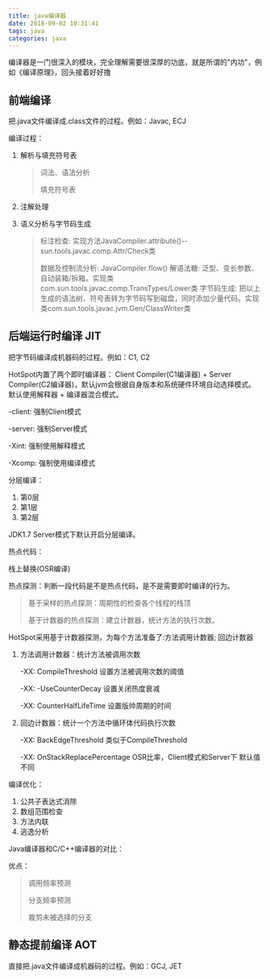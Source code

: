 ```yaml
---
title: java编译器
date: 2018-09-02 10:31:41
tags: java
categories: java
---
```

编译器是一门很深入的模块，完全理解需要很深厚的功底，就是所谓的"内功"，例如《编译原理》，回头接着好好撸

## 前端编译 ##

把.java文件编译成.class文件的过程。例如：Javac, ECJ


编译过程：

<!-- more -->

1. 解析与填充符号表

	> 词法、语法分析
	> 
	> 填充符号表
 
2. 注解处理
 
3. 语义分析与字节码生成

	> 标注检查: 实现方法JavaCompiler.attribute()--sun.tools.javac.comp.Attr/Check类
	> 
	> 数据及控制流分析: JavaCompiler.flow()
	> 解语法糖: 泛型、变长参数、自动装箱/拆箱。实现类com.sun.tools.javac.comp.TransTypes/Lower类
	> 字节码生成: 把以上生成的语法树、符号表转为字节码写到磁盘，同时添加少量代码。实现类com.sun.tools.javac.jvm.Gen/ClassWriter类


## 后端运行时编译 JIT ##

把字节码编译成机器码的过程。例如：C1, C2

HotSpot内置了两个即时编译器： Client Compiler(C1编译器) + Server Compiler(C2编译器)，默认jvm会根据自身版本和系统硬件环境自动选择模式。
默认使用解释器 + 编译器混合模式。

-client: 强制Client模式

-server: 强制Server模式

-Xint: 强制使用解释模式

-Xcomp: 强制使用编译模式


分层编译：

1. 第0层
2. 第1层
3. 第2层

JDK1.7 Server模式下默认开启分层编译。

热点代码：

栈上替换(OSR编译)

热点探测：判断一段代码是不是热点代码，是不是需要即时编译的行为。

> 基于采样的热点探测：周期性的检查各个线程的栈顶
> 
> 基于计数器的热点探测：建立计数器，统计方法的执行次数。

HotSpot采用基于计数器探测，为每个方法准备了:方法调用计数器; 回边计数器

1. 方法调用计数器：统计方法被调用次数

	-XX: CompileThreshold 设置方法被调用次数的阈值	

	-XX: -UseCounterDecay  设置关闭热度衰减

	-XX: CounterHalfLifeTime 设置版帅周期的时间

2. 回边计数器：统计一个方法中循环体代码执行次数

	-XX: BackEdgeThreshold 类似于CompileThreshold

	-XX: OnStackReplacePercentage OSR比率，Client模式和Server下 默认值不同


编译优化：

1. 公共子表达式消除
2. 数组范围检查
3. 方法内联
4. 逃逸分析


Java编译器和C/C++编译器的对比：

优点：

> 调用频率预测
> 
> 分支频率预测
> 
> 裁剪未被选择的分支






## 静态提前编译 AOT ##

直接把.java文件编译成机器码的过程。例如：GCJ, JET





